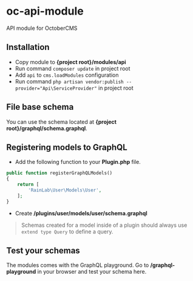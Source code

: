# oc-api-module
API module for OctoberCMS

## Installation
- Copy module to **{project root}/modules/api**
- Run command `composer update` in project root
- Add `api` to `cms.loadModules` configuration
- Run command `php artisan vendor:publish --provider="Api\ServiceProvider"` in project root

## File base schema
You can use the schema located at **{project root}/graphql/schema.graphql**.

## Registering models to GraphQL
* Add the following function to your **Plugin.php** file.
```php
public function registerGraphQLModels()
{
    return [
        'RainLab\User\Models\User',
    ];
} 
```
* Create **/plugins/user/models/user/schema.graphql**

> Schemas created for a model inside of a plugin should always use `extend type Query` to define a query.

## Test your schemas
The modules comes with the GraphQL playground. Go to **/graphql-playground** in your browser and test your schema here. 
